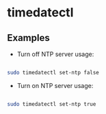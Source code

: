 # timedatectl

## Examples

- Turn off NTP server usage:

```bash

sudo timedatectl set-ntp false

```

- Turn on NTP server usage:

```bash

sudo timedatectl set-ntp true

```
